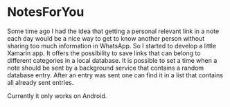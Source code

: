 # NotesForYou

Some time ago I had the idea that getting a personal relevant link in a note each day 
would be a nice way to get to know another person without sharing too much information in WhatsApp.
So I started to develop a little Xamarin app.
It offers the possibility to save links that can belong to different categories in a local database. 
It is possible to set a time when a note should be sent by a background service that contains a random database entry. 
After an entry was sent one can find it in a list that contains all already sent entries.

Currently it only works on Android.
